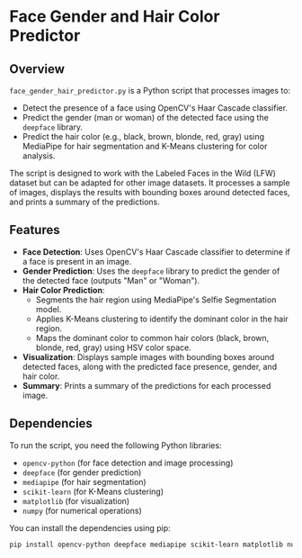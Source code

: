 # Face Gender and Hair Color Predictor

## Overview

`face_gender_hair_predictor.py` is a Python script that processes images to:
- Detect the presence of a face using OpenCV's Haar Cascade classifier.
- Predict the gender (man or woman) of the detected face using the `deepface` library.
- Predict the hair color (e.g., black, brown, blonde, red, gray) using MediaPipe for hair segmentation and K-Means clustering for color analysis.

The script is designed to work with the Labeled Faces in the Wild (LFW) dataset but can be adapted for other image datasets. It processes a sample of images, displays the results with bounding boxes around detected faces, and prints a summary of the predictions.

## Features

- **Face Detection**: Uses OpenCV's Haar Cascade classifier to determine if a face is present in an image.
- **Gender Prediction**: Uses the `deepface` library to predict the gender of the detected face (outputs "Man" or "Woman").
- **Hair Color Prediction**: 
  - Segments the hair region using MediaPipe's Selfie Segmentation model.
  - Applies K-Means clustering to identify the dominant color in the hair region.
  - Maps the dominant color to common hair colors (black, brown, blonde, red, gray) using HSV color space.
- **Visualization**: Displays sample images with bounding boxes around detected faces, along with the predicted face presence, gender, and hair color.
- **Summary**: Prints a summary of the predictions for each processed image.

## Dependencies

To run the script, you need the following Python libraries:

- `opencv-python` (for face detection and image processing)
- `deepface` (for gender prediction)
- `mediapipe` (for hair segmentation)
- `scikit-learn` (for K-Means clustering)
- `matplotlib` (for visualization)
- `numpy` (for numerical operations)

You can install the dependencies using pip:

```bash
pip install opencv-python deepface mediapipe scikit-learn matplotlib numpy
